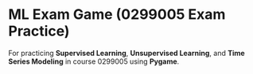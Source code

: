 # ML Exam Game (0299005 Exam Practice)

For practicing **Supervised Learning**, **Unsupervised Learning**, and **Time Series Modeling** in course 0299005 using **Pygame**.

